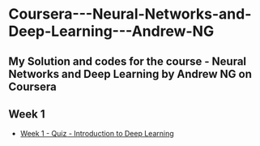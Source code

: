 # Coursera---Neural-Networks-and-Deep-Learning---Andrew-NG
## My Solution and codes for the course - Neural Networks and Deep Learning by Andrew NG on Coursera

## Week 1
- [Week 1 - Quiz - Introduction to Deep Learning](https://github.com/pradumn203/Coursera---Neural-Networks-and-Deep-Learning---Andrew-NG/blob/main/Week1Quiz.png)
